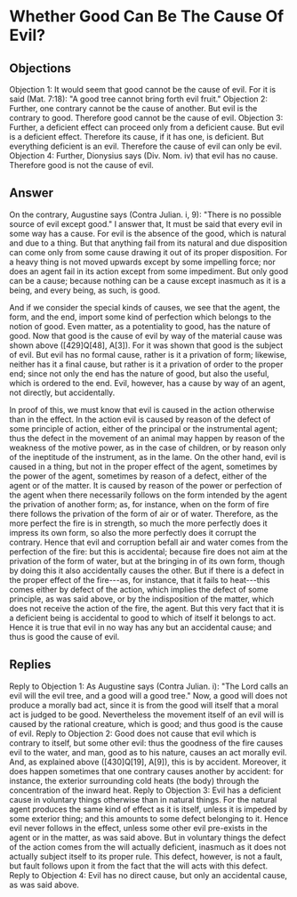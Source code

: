 # Whether Good Can Be The Cause Of Evil?
## Objections
Objection 1: It would seem that good cannot be the cause of evil. For it is said (Mat. 7:18): "A good tree cannot bring forth evil fruit."
Objection 2: Further, one contrary cannot be the cause of another. But evil is the contrary to good. Therefore good cannot be the cause of evil.
Objection 3: Further, a deficient effect can proceed only from a deficient cause. But evil is a deficient effect. Therefore its cause, if it has one, is deficient. But everything deficient is an evil. Therefore the cause of evil can only be evil.
Objection 4: Further, Dionysius says (Div. Nom. iv) that evil has no cause. Therefore good is not the cause of evil.
## Answer
On the contrary, Augustine says (Contra Julian. i, 9): "There is no possible source of evil except good."
I answer that, It must be said that every evil in some way has a cause. For evil is the absence of the good, which is natural and due to a thing. But that anything fail from its natural and due disposition can come only from some cause drawing it out of its proper disposition. For a heavy thing is not moved upwards except by some impelling force; nor does an agent fail in its action except from some impediment. But only good can be a cause; because nothing can be a cause except inasmuch as it is a being, and every being, as such, is good.

And if we consider the special kinds of causes, we see that the agent, the form, and the end, import some kind of perfection which belongs to the notion of good. Even matter, as a potentiality to good, has the nature of good. Now that good is the cause of evil by way of the material cause was shown above ([429]Q[48], A[3]). For it was shown that good is the subject of evil. But evil has no formal cause, rather is it a privation of form; likewise, neither has it a final cause, but rather is it a privation of order to the proper end; since not only the end has the nature of good, but also the useful, which is ordered to the end. Evil, however, has a cause by way of an agent, not directly, but accidentally.

In proof of this, we must know that evil is caused in the action otherwise than in the effect. In the action evil is caused by reason of the defect of some principle of action, either of the principal or the instrumental agent; thus the defect in the movement of an animal may happen by reason of the weakness of the motive power, as in the case of children, or by reason only of the ineptitude of the instrument, as in the lame. On the other hand, evil is caused in a thing, but not in the proper effect of the agent, sometimes by the power of the agent, sometimes by reason of a defect, either of the agent or of the matter. It is caused by reason of the power or perfection of the agent when there necessarily follows on the form intended by the agent the privation of another form; as, for instance, when on the form of fire there follows the privation of the form of air or of water. Therefore, as the more perfect the fire is in strength, so much the more perfectly does it impress its own form, so also the more perfectly does it corrupt the contrary. Hence that evil and corruption befall air and water comes from the perfection of the fire: but this is accidental; because fire does not aim at the privation of the form of water, but at the bringing in of its own form, though by doing this it also accidentally causes the other. But if there is a defect in the proper effect of the fire---as, for instance, that it fails to heat---this comes either by defect of the action, which implies the defect of some principle, as was said above, or by the indisposition of the matter, which does not receive the action of the fire, the agent. But this very fact that it is a deficient being is accidental to good to which of itself it belongs to act. Hence it is true that evil in no way has any but an accidental cause; and thus is good the cause of evil.
## Replies
Reply to Objection 1: As Augustine says (Contra Julian. i): "The Lord calls an evil will the evil tree, and a good will a good tree." Now, a good will does not produce a morally bad act, since it is from the good will itself that a moral act is judged to be good. Nevertheless the movement itself of an evil will is caused by the rational creature, which is good; and thus good is the cause of evil.
Reply to Objection 2: Good does not cause that evil which is contrary to itself, but some other evil: thus the goodness of the fire causes evil to the water, and man, good as to his nature, causes an act morally evil. And, as explained above ([430]Q[19], A[9]), this is by accident. Moreover, it does happen sometimes that one contrary causes another by accident: for instance, the exterior surrounding cold heats (the body) through the concentration of the inward heat.
Reply to Objection 3: Evil has a deficient cause in voluntary things otherwise than in natural things. For the natural agent produces the same kind of effect as it is itself, unless it is impeded by some exterior thing; and this amounts to some defect belonging to it. Hence evil never follows in the effect, unless some other evil pre-exists in the agent or in the matter, as was said above. But in voluntary things the defect of the action comes from the will actually deficient, inasmuch as it does not actually subject itself to its proper rule. This defect, however, is not a fault, but fault follows upon it from the fact that the will acts with this defect.
Reply to Objection 4: Evil has no direct cause, but only an accidental cause, as was said above.